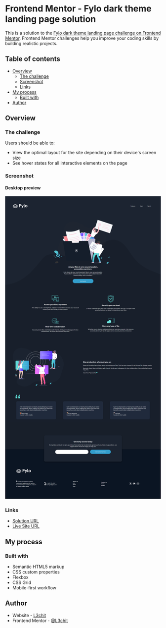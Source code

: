# Frontend Mentor - Fylo dark theme landing page solution

This is a solution to the [Fylo dark theme landing page challenge on Frontend Mentor](https://www.frontendmentor.io/challenges/fylo-dark-theme-landing-page-5ca5f2d21e82137ec91a50fd). Frontend Mentor challenges help you improve your coding skills by building realistic projects. 

## Table of contents

- [Overview](#overview)
  - [The challenge](#the-challenge)
  - [Screenshot](#screenshot)
  - [Links](#links)
- [My process](#my-process)
  - [Built with](#built-with)
- [Author](#author)


## Overview

### The challenge

Users should be able to:

- View the optimal layout for the site depending on their device's screen size
- See hover states for all interactive elements on the page

### Screenshot
#### Desktop preview
![](./design/desktop-preview.png)


### Links

- [Solution URL](https://github.com/L3chit/fylo-dark-theme-landing-page)
- [Live Site URL](https://l3chit.github.io/fylo-dark-theme-landing-page/)


## My process

### Built with

- Semantic HTML5 markup
- CSS custom properties
- Flexbox
- CSS Grid
- Mobile-first workflow


## Author

- Website - [L3chit](https://l3chit.dev)
- Frontend Mentor - [@L3chit](https://www.frontendmentor.io/profile/l3chit)
